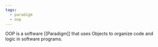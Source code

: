 ```yaml
---
tags:
  - paradigm
  - oop
---
```

OOP is a software [[Paradigm]] that uses Objects to organize code and logic in software programs.
